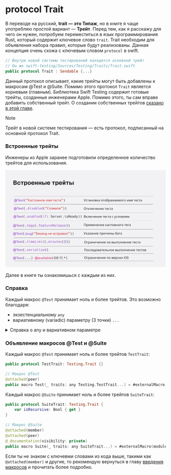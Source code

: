 # protocol Trait

В переводе на русский, **trait — это Типаж**, но в книге я чаще употребляю простой вариант — **Трейт**.
Перед тем, как я расскажу для чего он нужен, попробуем переместиться в язык программирования Rust, который содержит ключевое слово `trait`. Trait необходим для объявления набора правил, которые будут реализованы. Данная концепция очень схожа с ключевым словом `protocol` в swift.

```swift
// Внутри новой системы тестирований находится основной трейт
// Он же swift-testing/Sources/Testing/Traits/Trait.swift
public protocol Trait : Sendable {...}
```

Данный протокол описывает, какие трейты могут быть добавлены к макросам @Test и @Suite. Помимо этого протокол `Trait` является корневым (главным).
Библиотека Swift Testing содержит готовые трейты, созданные инженерами Apple. Помимо этого, ты сам вправе добавить собственный трейт.
О создании собственных трейтов [сказано в этой главе](Traits/OwnTrait.md).

> [!NOTE]
> Трейт в новой системе тестирования — есть протокол, подписанный на основной протокол Trait.

### Встроенные трейты

Инженеры из Apple заранее подготовили определенное количество трейтов для использования.

![Трейты из коробки](<assets/Swift Testing Screenshots/default_traits.png>)

Далее в книге ты ознакомишься с каждым из них.

### Справка

Каждый макрос `@Test` принимает ноль и более трейтов. Это возможно благодаря:
- экзестенциальному `any`
- вариативному (variadic) параметру (3 точки) `...`

<details>
  <summary>Справка о any и вариативном параметре</summary>
  
   1. Ключевым словом [any обозначают][info_any] любой тип данных, реализующий протокол N.
    
  
  ```swift
  func showEachElement(for collection: any Collection) -> Void {
    collection.forEach {
        print($0)
    }
  }

  let data: String = "Swift Testing"
  let smallRange: ClosedRange = 0...5

  showEachElement(for: data)
  showEachElement(for: smallRange)
  ```

  2. [Вариативный параметр][info_variadic] — это параметр, который принимает 0 или множество значений конкретного типа данных.
  Обозначается с помощью 3 точек после типа данных:

  ```swift
    func quickMath(numbers: Int...) -> String {
        let sum = numbers.reduce(.zero, +)
        let cosValue = cos(Double(sum))
        let sinValue = sin(Double(sum))

        return """
    🎉 Добро пожаловать на сервер Тригонометрии! 🎉
    Сумма чисел: \(sum)
    Косинус числа: \(sum) = \(cosValue)
    Синус числа: \(sum) = \(sinValue)
    """
    }

    // Значения перечисляются через запятую
    quickMath(numbers: 30, 60, 90)
  ```
</details>


### Объявление макросов @Test и @Suite

Каждый макрос `@Test` принимает ноль и более трейтов `TestTrait`:

```swift
public protocol TestTrait: Testing.Trait {}
```

```swift
// Макрос @Test
@attached(peer)
public macro Test(_ traits: any Testing.TestTrait...) = #externalMacro(module: "TestingMacros", type: "TestDeclarationMacro")
```

Каждый макрос `@Suite` принимает ноль и более трейтов `SuiteTrait`:

```swift
public protocol SuiteTrait: Testing.Trait {
    var isRecursive: Bool { get }
}
```

```swift
// Макрос @Suite
@attached(member)
@attached(peer)
@_documentation(visibility: private)
public macro Suite(_ traits: any SuiteTrait...) = #externalMacro(module: "TestingMacros", type: "SuiteDeclarationMacro")
```

Если ты не знаком с ключевми словами из кода выше, такими как `@attached(member)` и другие, то рекомендую вернуться в главу [введения макросов](Macros/intro.md) и прочитать более подробно.


[info_any]: https://docs.swift.org/swift-book/documentation/the-swift-programming-language/types/#Boxed-Protocol-Type
[info_variadic]: https://docs.swift.org/swift-book/documentation/the-swift-programming-language/functions/#Variadic-Parameters
